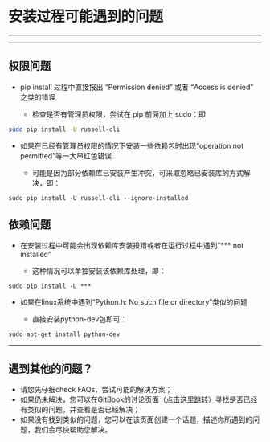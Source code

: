 # 安装过程可能遇到的问题

---

<!-- toc -->

---

## 权限问题

* pip install 过程中直接报出 “Permission denied” 或者 “Access is denied” 之类的错误

    * 检查是否有管理员权限，尝试在 pip 前面加上 sudo：即 

```bash
sudo pip install -U russell-cli
```

* 如果在已经有管理员权限的情况下安装一些依赖包时出现“operation not permitted”等一大串红色错误

    * 可能是因为部分依赖库已安装产生冲突，可采取忽略已安装库的方式解决，即：

```
sudo pip install -U russell-cli --ignore-installed
```



## 依赖问题

* 在安装过程中可能会出现依赖库安装报错或者在运行过程中遇到“\*\*\* not installed”

    * 这种情况可以单独安装该依赖库处理，即：

```
sudo pip install -U ***
```

* 如果在linux系统中遇到“Python.h: No such file or directory”类似的问题

    * 直接安装python-dev包即可：

```
sudo apt-get install python-dev
```

---

## 遇到其他的问题？

* 请您先仔细check FAQs，尝试可能的解决方案；
* 如果仍未解决，您可以在GitBook的讨论页面（[点击这里跳转](https://www.gitbook.com/book/w821881341/russellcloud/discussions)）寻找是否已经有类似的问题，并查看是否已经解决；
* 如果没有找到类似的问题，您可以在该页面创建一个话题，描述你所遇到的问题，我们会尽快帮助您解决。



